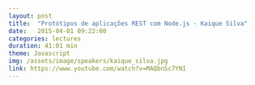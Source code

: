 ```yaml
---
layout: post
title:  "Protótipos de aplicações REST com Node.js - Kaique Silva"
date:   2015-04-01 09:22:00
categories: lectures
duration: 41:01 min
theme: Javascript
img: /assets/image/speakers/kaique_silva.jpg
link: https://www.youtube.com/watch?v=MAQbnSc7YNI
---
```

